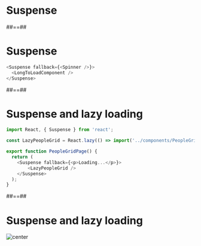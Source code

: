 <!-- .slide: class="transition" -->

# Suspense

##==##

<!-- .slide: class="with-code" -->

# Suspense

```TypeScript
<Suspense fallback={<Spinner />}>
  <LongToLoadComponent />
</Suspense>
```

<!-- .element: class="big-code" -->

##==##

<!-- .slide: class="with-code" -->

# Suspense and lazy loading

```TypeScript [1|3|8|7,9]
import React, { Suspense } from 'react';

const LazyPeopleGrid = React.lazy(() => import('../components/PeopleGrid'));

export function PeopleGridPage() {
  return (
    <Suspense fallback={<p>Loading...</p>}>
        <LazyPeopleGrid />
    </Suspense>
  );
}
```

<!-- .element: class="big-code" -->

##==##

<!-- .slide: class="with-code" -->

# Suspense and lazy loading

![center](./assets/images/suspense.gif)
